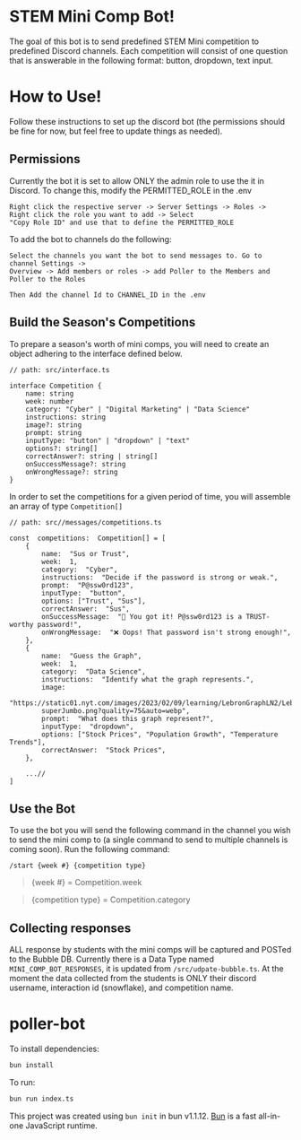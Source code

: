 # STEM Mini Comp Bot!

The goal of this bot is to send predefined STEM Mini competition to predefined Discord channels. Each competition will consist of one question that is answerable in the following format: button, dropdown, text input.

# How to Use!

Follow these instructions to set up the discord bot (the permissions should be fine for now, but feel free to update things as needed).

## Permissions

Currently the bot it is set to allow ONLY the admin role to use the it in Discord. To change this, modify the PERMITTED_ROLE in the .env

    Right click the respective server -> Server Settings -> Roles ->
    Right click the role you want to add -> Select
    "Copy Role ID" and use that to define the PERMITTED_ROLE

To add the bot to channels do the following:

    Select the channels you want the bot to send messages to. Go to channel Settings ->
    Overview -> Add members or roles -> add Poller to the Members and Poller to the Roles

    Then Add the channel Id to CHANNEL_ID in the .env

## Build the Season's Competitions

To prepare a season's worth of mini comps, you will need to create an object adhering to the interface defined below.

```
// path: src/interface.ts

interface Competition {
	name: string
	week: number
	category: "Cyber" | "Digital Marketing" | "Data Science"
	instructions: string
	image?: string
	prompt: string
	inputType: "button" | "dropdown" | "text"
	options?: string[]
	correctAnswer?: string | string[]
	onSuccessMessage?: string
	onWrongMessage?: string
}
```

In order to set the competitions for a given period of time, you will assemble an array of type `Competition[]`

```
// path: src//messages/competitions.ts

const  competitions:  Competition[] = [
	{
		name:  "Sus or Trust",
		week:  1,
		category:  "Cyber",
		instructions:  "Decide if the password is strong or weak.",
		prompt:  "P@ssw0rd123",
		inputType:  "button",
		options: ["Trust", "Sus"],
		correctAnswer:  "Sus",
		onSuccessMessage:  "🎉 You got it! P@ssw0rd123 is a TRUST-worthy password!",
		onWrongMessage:  "❌ Oops! That password isn't strong enough!",
	},
	{
		name:  "Guess the Graph",
		week:  1,
		category:  "Data Science",
		instructions:  "Identify what the graph represents.",
		image:
		"https://static01.nyt.com/images/2023/02/09/learning/LebronGraphLN2/LebronGraphLN2-
		superJumbo.png?quality=75&auto=webp",
		prompt:  "What does this graph represent?",
		inputType:  "dropdown",
		options: ["Stock Prices", "Population Growth", "Temperature Trends"],
		correctAnswer:  "Stock Prices",
	},

	...//
]
```

## Use the Bot

To use the bot you will send the following command in the channel you wish to send the mini comp to (a single command to send to multiple channels is coming soon). Run the following command:

    /start {week #} {competition type}

> {week #} = Competition.week

> {competition type} = Competition.category

## Collecting responses

ALL response by students with the mini comps will be captured and POSTed to the Bubble DB. Currently there is a Data Type named `MINI_COMP_BOT_RESPONSES`, it is updated from `/src/udpate-bubble.ts`. At the moment the data collected from the students is ONLY their discord username, interaction id (snowflake), and competition name.

# poller-bot

To install dependencies:

```bash
bun install
```

To run:

```bash
bun run index.ts
```

This project was created using `bun init` in bun v1.1.12. [Bun](https://bun.sh) is a fast all-in-one JavaScript runtime.
